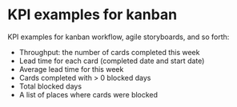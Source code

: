 # KPI examples for kanban

KPI examples for kanban workflow, agile storyboards, and so forth:

* Throughput: the number of cards completed this week
* Lead time for each card (completed date and start date)
* Average lead time for this week
* Cards completed with > 0 blocked days
* Total blocked days
* A list of places where cards were blocked

